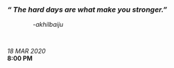 ### *“ The hard days are what make you stronger.”*

&nbsp; &nbsp; &nbsp; &nbsp; _&nbsp; &nbsp;&nbsp; &nbsp; -akhilbaiju_


&nbsp;
&nbsp;
&nbsp;


*18 MAR 2020* \
__8:00 PM__
